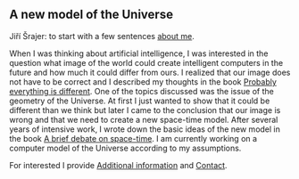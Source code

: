 ## A new model of the Universe

Jiří Šrajer: to start with a few sentences [about me](autor).

When I was thinking about artificial intelligence, I was interested in the question
what image of the world could create intelligent computers in the future
and how much it could differ from ours.
I realized that our image does not have to be correct
and I described my thoughts in the book [Probably everything is different](prawdopodobnie).
One of the topics discussed was the issue of the geometry of the Universe.
At first I just wanted to show that it could be different than we think
but later I came to the conclusion that our image is wrong
and that we need to create a new space-time model.
After several years of intensive work, I wrote down the basic ideas of the new model in the book [A brief debate on space-time](czasoprzestrzen).
I am currently working on a computer model of the Universe according to my assumptions.

For interested I provide [Additional information](dodatki)
and [Contact](kontakt).
